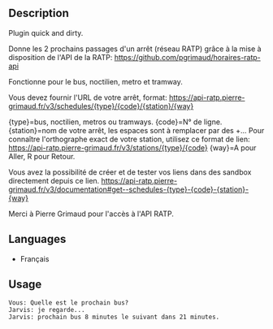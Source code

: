 <!---
IMPORTANT
=========
This README.md is displayed in the WebStore as well as within Jarvis app
Please do not change the structure of this file
Fill-in Description, Usage & Author sections
Make sure to rename the [en] folder into the language code your plugin is written in (ex: fr, es, de, it...)
For multi-language plugin:
- clone the language directory and translate commands/functions.sh
- optionally write the Description / Usage sections in several languages
-->
## Description
Plugin quick and dirty.

Donne les 2 prochains passages d'un arrêt (réseau RATP) grâce à la mise à disposition de l'API de la RATP:
https://github.com/pgrimaud/horaires-ratp-api


Fonctionne pour le bus, noctilien, metro et tramway.

Vous devez fournir l'URL de votre arrêt, format:
https://api-ratp.pierre-grimaud.fr/v3/schedules/{type}/{code}/{station}/{way}

{type}=bus, noctilien, metros ou tramways.
{code}=N° de ligne.
{station}=nom de votre arrêt, les espaces sont à remplacer par des +...
Pour connaître l'orthographe exact de votre station, utilisez ce format de lien:
https://api-ratp.pierre-grimaud.fr/v3/stations/{type}/{code}
{way}=A pour Aller, R pour Retour.

Vous avez la possibilité de créer et de tester vos liens dans des sandbox directement depuis ce lien. 
https://api-ratp.pierre-grimaud.fr/v3/documentation#get--schedules-{type}-{code}-{station}-{way}

Merci à Pierre Grimaud pour l'accès à l'API RATP.

## Languages
* Français

## Usage
```
Vous: Quelle est le prochain bus?
Jarvis: je regarde...
Jarvis: prochain bus 8 minutes le suivant dans 21 minutes.
```
